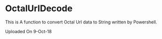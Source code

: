 # OctalUrlDecode

This is A function to convert Octal Url data to String written by Powershell.

Uploaded On 9-Oct-18
